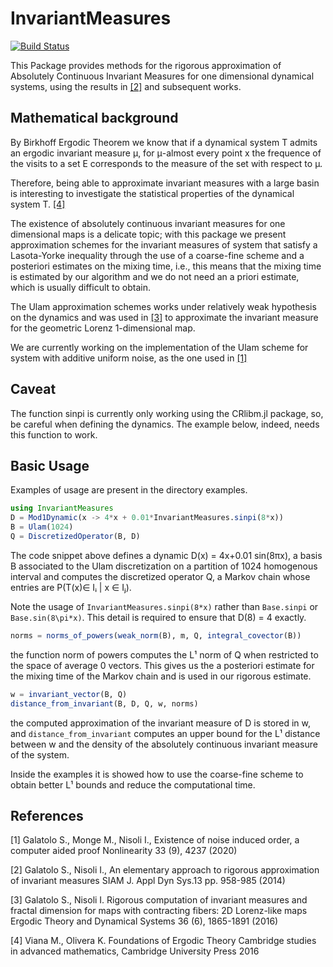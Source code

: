 # InvariantMeasures

[![Build Status](https://travis-ci.com/orkolorko/InvariantMeasures.jl.svg?branch=master)](https://travis-ci.com/orkolorko/InvariantMeasures.jl)

This Package provides methods for the rigorous approximation of Absolutely Continuous Invariant Measures for one dimensional dynamical systems,
using the results in [[2]](#2) and subsequent works.

## Mathematical background
By Birkhoff Ergodic Theorem we know that if a dynamical system T admits an ergodic invariant measure μ, for μ-almost every point x the frequence of the visits to a set E corresponds to the measure of the set with respect to μ.

Therefore, being able to approximate invariant measures with a large basin is interesting to investigate the statistical properties of the dynamical system T. [[4]](#4)

The existence of absolutely continuous invariant measures for one dimensional maps is a delicate topic; with this package we present approximation schemes for the invariant measures of system that satisfy a Lasota-Yorke inequality through the use of a coarse-fine scheme and a posteriori estimates on the mixing time, i.e., this means that the mixing time is estimated by our algorithm and we do not need an a priori estimate, which is usually difficult to obtain.

The Ulam approximation schemes works under relatively weak hypothesis on the dynamics and was used in [[3]](#3) to approximate the invariant measure for the geometric Lorenz 1-dimensional map.

We are currently working on the implementation of the Ulam scheme for system with additive uniform noise, as the one used in
[[1]](#1)

## Caveat
The function sinpi is currently only working using the CRlibm.jl
package, so, be careful when defining the dynamics. The example below, indeed, needs this function to work.

## Basic Usage
Examples of usage are present in the directory examples.

```julia
using InvariantMeasures
D = Mod1Dynamic(x -> 4*x + 0.01*InvariantMeasures.sinpi(8*x))
B = Ulam(1024)
Q = DiscretizedOperator(B, D)
```

The code snippet above defines a dynamic D(x) = 4x+0.01 sin(8πx),
a basis B associated to the Ulam discretization on a partition of 1024 homogenous interval and computes the discretized operator Q, a Markov chain whose entries are P(T(x)∈ Iᵢ | x ∈ Iⱼ).

Note the usage of `InvariantMeasures.sinpi(8*x)` rather than `Base.sinpi` or `Base.sin(8\pi*x)`. This detail is required to ensure that D(8) = 4 exactly.

```julia
norms = norms_of_powers(weak_norm(B), m, Q, integral_covector(B))
```

the function norm of powers computes the L¹ norm of Q when restricted to the space of average 0 vectors. This gives us the a posteriori estimate for the mixing time of the Markov chain and is used in our
rigorous estimate.

```julia
w = invariant_vector(B, Q)
distance_from_invariant(B, D, Q, w, norms)
```
the computed approximation of the invariant measure of D is stored in w, and `distance_from_invariant` computes an upper bound for the L¹ distance between w and the density of the absolutely continuous invariant measure of the system.

Inside the examples it is showed how to use the coarse-fine scheme to obtain better L¹ bounds and reduce the computational time.

## References
<a id="1">[1]</a>
Galatolo S., Monge M., Nisoli I., Existence of noise induced order, a computer aided proof Nonlinearity 33 (9), 4237 (2020)

<a id="2">[2]</a>
Galatolo S., Nisoli I., An elementary approach to rigorous approximation of invariant
measures SIAM J. Appl Dyn Sys.13 pp. 958-985 (2014)

<a id="3">[3]</a> Galatolo S., Nisoli I. Rigorous computation of invariant measures and fractal dimension for maps with contracting fibers: 2D Lorenz-like maps  
Ergodic Theory and Dynamical Systems 36 (6), 1865-1891 (2016)

<a id="4">[4]</a> Viana M., Olivera K. Foundations of Ergodic Theory
Cambridge studies in advanced mathematics, Cambridge University Press 2016
